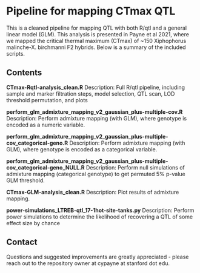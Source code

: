 # Pipeline for mapping CTmax QTL 

This is a cleaned pipeline for mapping QTL with both R/qtl and a general linear model (GLM). 
This analysis is presented in Payne et al 2021, where we mapped the critical thermal 
maximum (CTmax) of ~150 Xiphophorus malinche-X. birchmanni F2 hybrids. Below is a
summary of the included scripts.

## Contents

**CTmax-Rqtl-analysis_clean.R**
Description: Full R/qtl pipeline, including sample and marker filtration steps,
             model selection, QTL scan, LOD threshold permutation, and plots  

**perform_glm_admixture_mapping_v2_gaussian_plus-multiple-cov.R** 
Description: Perform admixture mapping (with GLM), where genotype is encoded
             as a numeric variable. 

**perform_glm_admixture_mapping_v2_gaussian_plus-multiple-cov_categorical-geno.R** 
Description: Perform admixture mapping (with GLM), where genotype is encoded
             as a categorical variable.

**perform_glm_admixture_mapping_v2_gaussian_plus-multiple-cov_categorical-geno_NULL.R**
Description: Perform null simulations of admixture mapping (categorical genotype) to
             get permuted 5% p-value GLM threshold.

**CTmax-GLM-analysis_clean.R**
Description: Plot results of admixture mapping. 
                   
**power-simulations_LTREB-qtl_17-1hot-site-tanks.py**
Description: Perform power simulations to determine the likelihood of recovering a 
             QTL of some effect size by chance   

## Contact

Questions and suggested improvements are greatly appreciated - please reach out to 
the repository owner at cypayne at stanford dot edu.
